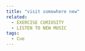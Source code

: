 ```yaml
---
title: "visit somewhere new"
related:
  - EXERCISE CURIOSITY
  - LISTEN TO NEW MUSIC
tags:
  - Cue
---
```

